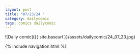 ```yaml
---
layout: post
title: "07/23/24 "
category: dailycomic
tags: comics dailycomic
---
```

![Daily comic]({{ site.baseurl }}/assets/dailycomic/24_07_23.jpg)

{% include navigation.html %}

